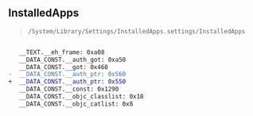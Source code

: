 ## InstalledApps

> `/System/Library/Settings/InstalledApps.settings/InstalledApps`

```diff

   __TEXT.__eh_frame: 0xa08
   __DATA_CONST.__auth_got: 0xa50
   __DATA_CONST.__got: 0x460
-  __DATA_CONST.__auth_ptr: 0x560
+  __DATA_CONST.__auth_ptr: 0x550
   __DATA_CONST.__const: 0x1290
   __DATA_CONST.__objc_classlist: 0x18
   __DATA_CONST.__objc_catlist: 0x8

```
